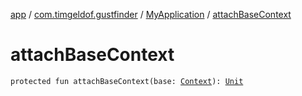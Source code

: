 [app](../../index.md) / [com.timgeldof.gustfinder](../index.md) / [MyApplication](index.md) / [attachBaseContext](./attach-base-context.md)

# attachBaseContext

`protected fun attachBaseContext(base: `[`Context`](https://developer.android.com/reference/android/content/Context.html)`): `[`Unit`](https://kotlinlang.org/api/latest/jvm/stdlib/kotlin/-unit/index.html)